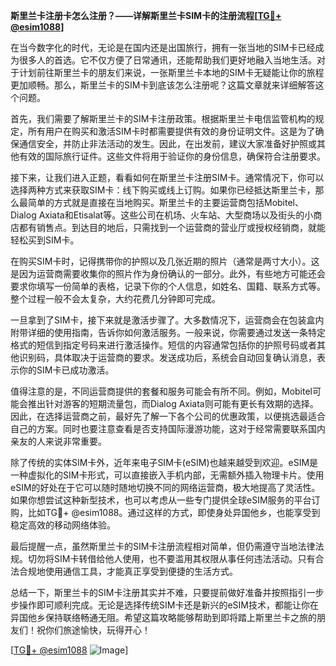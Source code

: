 **斯里兰卡注册卡怎么注册？——详解斯里兰卡SIM卡的注册流程[[TG💪+ @esim1088](https://t.me/s/esim1088)]**

在当今数字化的时代，无论是在国内还是出国旅行，拥有一张当地的SIM卡已经成为很多人的首选。它不仅方便了日常通讯，还能帮助我们更好地融入当地生活。对于计划前往斯里兰卡的朋友们来说，一张斯里兰卡本地的SIM卡无疑能让你的旅程更加顺畅。那么，斯里兰卡的SIM卡到底该怎么注册呢？这篇文章就来详细解答这个问题。

首先，我们需要了解斯里兰卡的SIM卡注册政策。根据斯里兰卡电信监管机构的规定，所有用户在购买和激活SIM卡时都需要提供有效的身份证明文件。这是为了确保通信安全，并防止非法活动的发生。因此，在出发前，建议大家准备好护照或其他有效的国际旅行证件。这些文件将用于验证你的身份信息，确保符合注册要求。

接下来，让我们进入正题，看看如何在斯里兰卡注册SIM卡。通常情况下，你可以选择两种方式来获取SIM卡：线下购买或线上订购。如果你已经抵达斯里兰卡，那么最简单的方式就是直接在当地购买。斯里兰卡的主要运营商包括Mobitel、Dialog Axiata和Etisalat等。这些公司在机场、火车站、大型商场以及街头的小商店都有销售点。到达目的地后，只需找到一个运营商的营业厅或授权经销商，就能轻松买到SIM卡。

在购买SIM卡时，记得携带你的护照以及几张近期的照片（通常是两寸大小）。这是因为运营商需要收集你的照片作为身份确认的一部分。此外，有些地方可能还会要求你填写一份简单的表格，记录下你的个人信息，如姓名、国籍、联系方式等。整个过程一般不会太复杂，大约花费几分钟即可完成。

一旦拿到了SIM卡，接下来就是激活步骤了。大多数情况下，运营商会在包装盒内附带详细的使用指南，告诉你如何激活服务。一般来说，你需要通过发送一条特定格式的短信到指定号码来进行激活操作。短信的内容通常包括你的护照号码或者其他识别码，具体取决于运营商的要求。发送成功后，系统会自动回复确认消息，表示你的SIM卡已成功激活。

值得注意的是，不同运营商提供的套餐和服务可能会有所不同。例如，Mobitel可能会推出针对游客的短期流量包，而Dialog Axiata则可能有更长有效期的选择。因此，在选择运营商之前，最好先了解一下各个公司的优惠政策，以便挑选最适合自己的方案。同时也要注意查看是否支持国际漫游功能，这对于经常需要联系国内亲友的人来说非常重要。

除了传统的实体SIM卡外，近年来电子SIM卡(eSIM)也越来越受到欢迎。eSIM是一种虚拟化的SIM卡形式，可以直接嵌入手机内部，无需额外插入物理卡片。使用eSIM的好处在于它可以随时随地切换不同的网络运营商，极大地提高了灵活性。如果你想尝试这种新型技术，也可以考虑从一些专门提供全球eSIM服务的平台订购，比如TG💪+ @esim1088。通过这样的方式，即使身处异国他乡，也能享受到稳定高效的移动网络体验。

最后提醒一点，虽然斯里兰卡的SIM卡注册流程相对简单，但仍需遵守当地法律法规。切勿将SIM卡转借给他人使用，也不要滥用其权限从事任何违法活动。只有合法合规地使用通信工具，才能真正享受到便捷的生活方式。

总结一下，斯里兰卡的SIM卡注册其实并不难，只要提前做好准备并按照指引一步步操作即可顺利完成。无论是选择传统SIM卡还是新兴的eSIM技术，都能让你在异国他乡保持联络畅通无阻。希望这篇攻略能够帮助到即将踏上斯里兰卡之旅的朋友们！祝你们旅途愉快，玩得开心！

[[TG💪+ @esim1088](https://t.me/s/esim1088) ![Image](https://i.postimg.cc/4NQfJmqS/Snipaste-2025-05-13-00-14-12.png)]